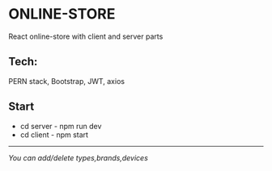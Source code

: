 # ONLINE-STORE

React online-store with client and server parts

## Tech:

PERN stack, Bootstrap, JWT, axios


## Start

 - cd server - npm run dev
 - cd client - npm start

---

  
*You can add/delete types,brands,devices*


